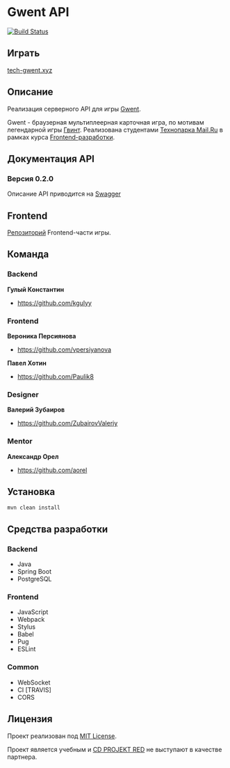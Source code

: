 # Gwent API

[![Build Status](https://travis-ci.org/java-park-mail-ru/Gwent-09-2017.svg?branch=dev)](https://travis-ci.org/java-park-mail-ru/Gwent-09-2017)

## Играть

[tech-gwent.xyz](https://tech-gwent.xyz)

## Описание

Реализация серверного API для игры [Gwent]((https://github.com/frontend-park-mail-ru/2017_2_GwentTeam)).

Gwent - браузерная мультиплеерная карточная игра, по мотивам легендарной игры [Гвинт](https://www.playgwent.com).
Реализована студентами [Технопарка Mail.Ru](https://park.mail.ru) в рамках курса [Frontend-разработки](https://frontend-park-mailru.firebaseapp.com).

## Документация API

### Версия 0.2.0

Описание API приводится на [Swagger](https://app.swaggerhub.com/apis/GwentTeam/TechnoGwentAPI/0.1.2)

## Frontend

[Репозиторий](https://github.com/frontend-park-mail-ru/2017_2_GwentTeam) Frontend-части игры.

## Команда

### Backend

**Гулый Константин**

* <https://github.com/kgulyy>

### Frontend

**Вероника Персиянова**

* <https://github.com/vpersiyanova>

**Павел Хотин**

* <https://github.com/Paulik8>

### Designer

**Валерий Зубаиров**

* <https://github.com/ZubairovValeriy>

### Mentor

**Александр Орел**

* <https://github.com/aorel>

## Установка

```
mvn clean install
```

## Средства разработки

### Backend

- Java
- Spring Boot
- PostgreSQL

### Frontend

- JavaScript
- Webpack
- Stylus
- Babel
- Pug
- ESLint

### Common

- WebSocket
- CI [TRAVIS]
- CORS

## Лицензия

Проект реализован под [MIT License](LICENSE.md).

Проект является учебным и [CD PROJEKT RED](http://en.cdprojektred.com) не выступают в качестве партнера.
